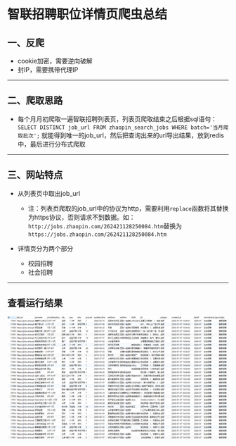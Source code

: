 # 智联招聘职位详情页爬虫总结

## 一、反爬
* cookie加密，需要逆向破解
* 封IP，需要携带代理IP
***
    
## 二、爬取思路
* 每个月月初爬取一遍智联招聘列表页，列表页爬取结束之后根据sql语句：
 `SELECT DISTINCT job_url FROM zhaopin_search_jobs WHERE batch='当月爬取批次';`
 就能得到唯一的job_url，然后把查询出来的url导出结果，放到redis中，最后进行分布式爬取
 ***
    
## 三、网站特点
* 从列表页中取出job_url
    * 注：列表页爬取的job_url中的协议为http，需要利用`replace`函数将其替换为https协议，否则请求不到数据。如：`http://jobs.zhaopin.com/262421128250084.htm`替换为`https://jobs.zhaopin.com/262421128250084.htm`

* 详情页分为两个部分
    * 校园招聘
    * 社会招聘
***

## 查看运行结果
![run_history](zhaopin_job_detail.png)
